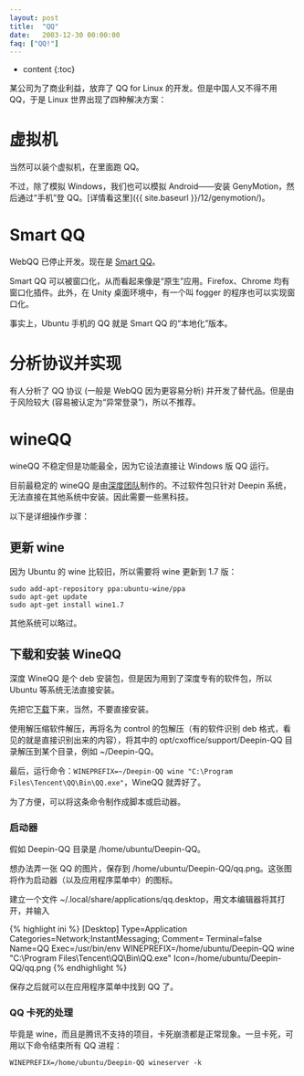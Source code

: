 ```yaml
---
layout: post
title:  "QQ"
date:   2003-12-30 00:00:00
faq: ["QQ!"]
---
```

* content
{:toc}

某公司为了商业利益，放弃了 QQ for Linux 的开发。但是中国人又不得不用 QQ，于是 Linux 世界出现了四种解决方案：

# 虚拟机

当然可以装个虚拟机，在里面跑 QQ。

不过，除了模拟 Windows，我们也可以模拟 Android——安装 GenyMotion，然后通过“手机”登 QQ。[详情看这里]({{ site.baseurl }}/12/genymotion/)。

# Smart QQ

WebQQ 已停止开发。现在是 [Smart QQ](http://w.qq.com)。

Smart QQ 可以被窗口化，从而看起来像是“原生”应用。Firefox、Chrome 均有窗口化插件。此外，在 Unity 桌面环境中，有一个叫 fogger 的程序也可以实现窗口化。

事实上，Ubuntu 手机的 QQ 就是 Smart QQ 的“本地化”版本。

# 分析协议并实现

有人分析了 QQ 协议 (一般是 WebQQ 因为更容易分析) 并开发了替代品。但是由于风险较大 (容易被认定为“异常登录”)，所以不推荐。

# wineQQ

wineQQ 不稳定但是功能最全，因为它设法直接让 Windows 版 QQ 运行。

目前最稳定的 wineQQ 是由[深度团队](http://packages.linuxdeepin.com/deepin/pool/non-free/d/deepinwine-qq/)制作的。不过软件包只针对 Deepin 系统，无法直接在其他系统中安装。因此需要一些黑科技。

以下是详细操作步骤：

## 更新 wine

因为 Ubuntu 的 wine 比较旧，所以需要将 wine 更新到 1.7 版：

    sudo add-apt-repository ppa:ubuntu-wine/ppa
    sudo apt-get update
    sudo apt-get install wine1.7

其他系统可以略过。

## 下载和安装 WineQQ

深度 WineQQ 是个 deb 安装包，但是因为用到了深度专有的软件包，所以 Ubuntu 等系统无法直接安装。

先把它[下载](http://packages.linuxdeepin.com/deepin/pool/non-free/d/deepinwine-qq/)下来，当然，不要直接安装。

使用解压缩软件解压，再将名为 control 的包解压（有的软件识别 deb 格式，看见的就是直接识别出来的内容），将其中的 opt/cxoffice/support/Deepin-QQ 目录解压到某个目录，例如 ~/Deepin-QQ。

最后，运行命令：`WINEPREFIX=~/Deepin-QQ wine "C:\Program Files\Tencent\QQ\Bin\QQ.exe"`，WineQQ 就弄好了。

为了方便，可以将这条命令制作成脚本或启动器。

### 启动器

假如 Deepin-QQ 目录是 /home/ubuntu/Deepin-QQ。

想办法弄一张 QQ 的图片，保存到 /home/ubuntu/Deepin-QQ/qq.png。这张图将作为启动器（以及应用程序菜单中）的图标。

建立一个文件 ~/.local/share/applications/qq.desktop，用文本编辑器将其打开，并输入

{% highlight ini %}
[Desktop]
Type=Application
Categories=Network;InstantMessaging;
Comment=
Terminal=false
Name=QQ
Exec=/usr/bin/env WINEPREFIX=/home/ubuntu/Deepin-QQ wine "C:\Program Files\Tencent\QQ\Bin\QQ.exe"
Icon=/home/ubuntu/Deepin-QQ/qq.png
{% endhighlight %}

保存之后就可以在应用程序菜单中找到 QQ 了。

### QQ 卡死的处理

毕竟是 wine，而且是腾讯不支持的项目，卡死崩溃都是正常现象。一旦卡死，可用以下命令结束所有 QQ 进程：

    WINEPREFIX=/home/ubuntu/Deepin-QQ wineserver -k
